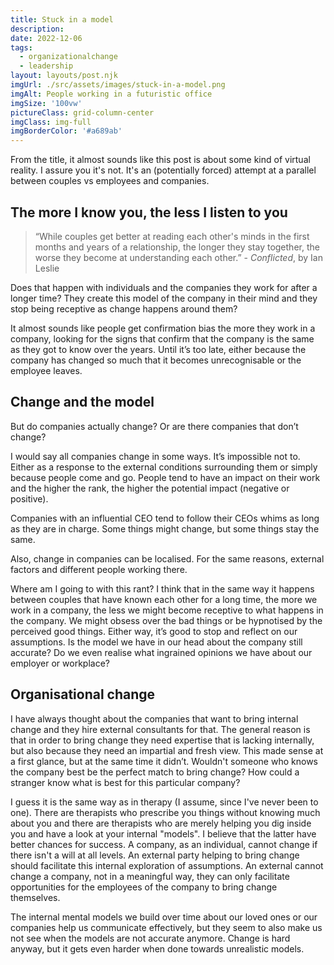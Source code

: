 ```yaml
---
title: Stuck in a model
description: 
date: 2022-12-06
tags:
  - organizationalchange
  - leadership
layout: layouts/post.njk
imgUrl: ./src/assets/images/stuck-in-a-model.png
imgAlt: People working in a futuristic office
imgSize: '100vw'
pictureClass: grid-column-center
imgClass: img-full
imgBorderColor: '#a689ab'
---
```

From the title, it almost sounds like this post is about some kind of virtual reality. I assure you it's not. It's an (potentially forced) attempt at a parallel between couples vs employees and companies.

## The more I know you, the less I listen to you

> “While couples get better at reading each other's minds in the first months and years of a relationship, the longer they stay together, the worse they become at understanding each other.” - *Conflicted*, by Ian Leslie

Does that happen with individuals and the companies they work for after a longer time? They create this model of the company in their mind and they stop being receptive as change happens around them?

It almost sounds like people get confirmation bias the more they work in a company, looking for the signs that confirm that the company is the same as they got to know over the years. Until it’s too late, either because the company has changed so much that it becomes unrecognisable or the employee leaves.

## Change and the model

But do companies actually change? Or are there companies that don’t change?

I would say all companies change in some ways. It’s impossible not to. Either as a response to the external conditions surrounding them or simply because people come and go. People tend to have an impact on their work and the higher the rank, the higher the potential impact (negative or positive).

Companies with an influential CEO tend to follow their CEOs whims as long as they are in charge. Some things might change, but some things stay the same.

Also, change in companies can be localised. For the same reasons, external factors and different people working there.

Where am I going to with this rant? I think that in the same way it happens between couples that have known each other for a long time, the more we work in a company, the less we might become receptive to what happens in the company. We might obsess over the bad things or be hypnotised by the perceived good things. Either way, it’s good to stop and reflect on our assumptions. Is the model we have in our head about the company still accurate? Do we even realise what ingrained opinions we have about our employer or workplace? 

## Organisational change

I have always thought about the companies that want to bring internal change and they hire external consultants for that. The general reason is that in order to bring change they need expertise that is lacking internally, but also because they need an impartial and fresh view. This made sense at a first glance, but at the same time it didn’t. Wouldn't someone who knows the company best be the perfect match to bring change? How could a stranger know what is best for this particular company?

I guess it is the same way as in therapy (I assume, since I've never been to one). There are therapists who prescribe you things without knowing much about you and there are therapists who are merely helping you dig inside you and have a look at your internal "models". I believe that the latter have better chances for success. A company, as an individual, cannot change if there isn't a will at all levels. An external party helping to bring change should facilitate this internal exploration of assumptions. An external cannot change a company, not in a meaningful way, they can only facilitate opportunities for the employees of the company to bring change themselves.

The internal mental models we build over time about our loved ones or our companies help us communicate effectively, but they seem to also make us not see when the models are not accurate anymore. Change is hard anyway, but it gets even harder when done towards unrealistic models.